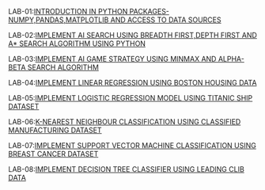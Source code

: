 LAB-01:[INTRODUCTION IN PYTHON PACKAGES-NUMPY,PANDAS,MATPLOTLIB AND ACCESS TO DATA SOURCES](https://github.com/sriram5525/AIML/blob/main/lab01.ipynb)

LAB-02:[IMPLEMENT AI SEARCH USING BREADTH FIRST,DEPTH FIRST AND A* SEARCH ALGORITHM USING PYTHON](https://github.com/sriram5525/AIML/blob/main/lab02.ipynb)

LAB-03:[IMPLEMENT AI GAME STRATEGY USING MINMAX AND ALPHA-BETA SEARCH ALGORITHM](https://github.com/sriram5525/AIML/blob/main/AIML_LAB_03.ipynb)

LAB-04:[IMPLEMENT LINEAR REGRESSION USING BOSTON HOUSING DATA](https://github.com/sriram5525/AIML/blob/main/Lab-04.ipynb)

LAB-05:[IMPLEMENT LOGISTIC REGRESSION MODEL USING TITANIC SHIP DATASET](https://github.com/sriram5525/AIML/blob/main/LAb.05.ipynb)

LAB-06:[K-NEAREST NEIGHBOUR CLASSIFICATION USING CLASSIFIED MANUFACTURING DATASET](https://github.com/sriram5525/AIML/blob/main/Lab-06.ipynb)

LAB-07:[IMPLEMENT SUPPORT VECTOR MACHINE CLASSIFICATION USING BREAST CANCER DATASET](https://github.com/sriram5525/AIML/blob/main/AIML_LAB_07.ipynb)

LAB-08:[IMPLEMENT DECISION TREE CLASSIFIER USING LEADING CLIB DATA](https://github.com/sriram5525/AIML/blob/main/AIML_LAB_08.ipynb)
